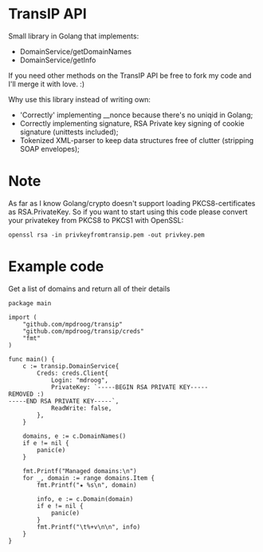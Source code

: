 TransIP API
==================
Small library in Golang that implements:
* DomainService/getDomainNames
* DomainService/getInfo

If you need other methods on the TransIP API be free to fork my
code and I'll merge it with love. :)

Why use this library instead of writing own:
* 'Correctly' implementing __nonce because there's no uniqid in Golang;
* Correctly implementing signature, RSA Private key signing of cookie signature (unittests included);
* Tokenized XML-parser to keep data structures free of clutter (stripping SOAP envelopes);

Note
=======
As far as I know Golang/crypto doesn't support loading PKCS8-certificates as RSA.PrivateKey. So if you
want to start using this code please convert your privatekey from PKCS8 to PKCS1 with OpenSSL:
```
openssl rsa -in privkeyfromtransip.pem -out privkey.pem
```

Example code
=======
Get a list of domains and return all of their details
```
package main

import (
	"github.com/mpdroog/transip"
	"github.com/mpdroog/transip/creds"
	"fmt"
)

func main() {
	c := transip.DomainService{
		Creds: creds.Client{
			Login: "mdroog",
			PrivateKey: `-----BEGIN RSA PRIVATE KEY-----
REMOVED :)
-----END RSA PRIVATE KEY-----`,
			ReadWrite: false,
		},
	}

	domains, e := c.DomainNames()
	if e != nil {
		panic(e)
	}

	fmt.Printf("Managed domains:\n")
	for _, domain := range domains.Item {
		fmt.Printf("★ %s\n", domain)

		info, e := c.Domain(domain)
		if e != nil {
			panic(e)
		}
		fmt.Printf("\t%+v\n\n", info)
	}
}
```
